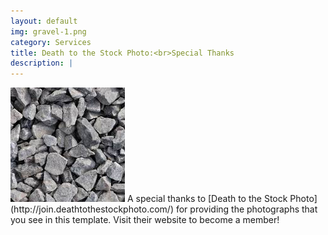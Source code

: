 ```yaml
---
layout: default
img: gravel-1.png
category: Services
title: Death to the Stock Photo:<br>Special Thanks
description: |
---
```


<img src="../img/gravel-1.jpg">
  A special thanks to [Death to the Stock Photo](http://join.deathtothestockphoto.com/) for providing the photographs that you see in this template.  Visit their website to become a member!
